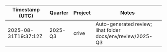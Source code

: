 | Timestamp (UTC) | Quarter | Project | Notes |
|---|---|---|---|
| 2025-08-31T19:37:12Z | 2025-Q3 | crive | Auto-generated review; lihat folder docs/env/review/2025-Q3 |

